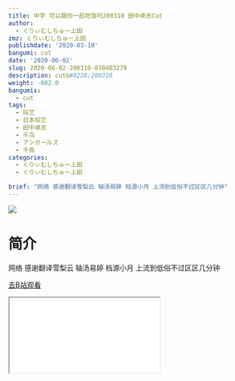 ```yaml
---
title: 中字 可以跟你一起吃饭吗200310 田中卓志Cut
author:
  - くりぃむしちゅー上田
zmz: くりぃむしちゅー上田
publishdate: '2020-03-10'
bangumi: cut
date: '2020-06-02'
slug: 2020-06-02-200310-838403279
description: cut&#8226;200310
weight: -602.0
bangumis:
  - cut
tags:
  - 综艺
  - 日本综艺
  - 田中卓志
  - 千鸟
  - アンガールズ
  - 千鳥
categories:
  - くりぃむしちゅー上田
  - くりぃむしちゅー上田

brief: "网络 感谢翻译雪梨云 轴汤易婷 档源小月 上流到低俗不过区区几分钟"
---
```

![](https://raw.githubusercontent.com/tcgriffith/owaraisite/master/static/tmpimg/87890ac49931d1dae60e1e26a6c754ffca77fa79.jpg.480.jpg)
# 简介  
网络
感谢翻译雪梨云 轴汤易婷 档源小月
上流到低俗不过区区几分钟  

[去B站观看](https://www.bilibili.com/video/av838403279/)
<div class ="resp-container"><iframe class="testiframe" src="//player.bilibili.com/player.html?aid=838403279"", scrolling="no", allowfullscreen="true" > </iframe></div> 
